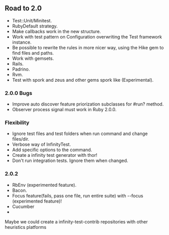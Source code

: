 ## Road to 2.0

* Test::Unit/Minitest.
* RubyDefault strategy.
* Make callbacks work in the new structure.
* Work with test pattern on Configuration overwriting the Test framework instance.
* Be possible to rewrite the rules in more nicer way, using the Hike gem to find files and paths.
* Work with gemsets.
* Rails.
* Padrino.
* Rvm.
* Test with spork and zeus and other gems spork like (Experimental).

### 2.0.0 Bugs

* Improve auto discover feature priorization subclasses for #run? method.
* Observer process signal must work in Ruby 2.0.0.

### Flexibility

* Ignore test files and test folders when run command and change files/dir.
* Verbose way of InfinityTest.
* Add specific options to the command.
* Create a infinity test generator with thor!
* Don't run integration tests. Ignore them when changed.

### 2.0.2

* RbEnv (experimented feature).
* Bacon.
* Focus feature(fails, pass one file, run entire suite) with --focus (experimented feature)!
* Cucumber
*

Maybe we could create a infinity-test-contrib repositories with other heuristics platforms
